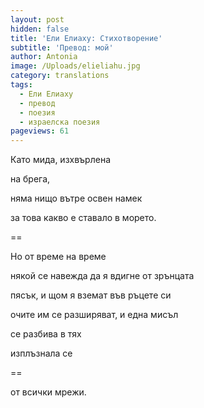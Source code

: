 ```yaml
---
layout: post
hidden: false
title: 'Ели Елиаху: Стихотворение'
subtitle: 'Превод: мой'
author: Antonia
image: /Uploads/elieliahu.jpg
category: translations
tags:
  - Ели Елиаху
  - превод
  - поезия
  - израелска поезия
pageviews: 61
---
```

 Като мида, изхвърлена

на брега,

няма нищо вътре освен намек

за това какво е ставало в морето.

\==

Но от време на време

някой се навежда да я вдигне от зрънцата

пясък, и щом я вземат във ръцете си

очите им се разширяват, и една мисъл

се разбива в тях

изплъзнала се

\==

от всички мрежи.

